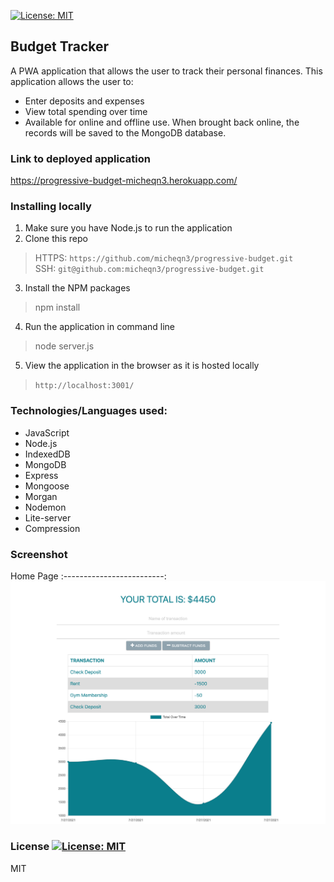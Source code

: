 [![License: MIT](https://img.shields.io/badge/License-MIT-yellow.svg)](https://opensource.org/licenses/MIT)
## Budget Tracker

A PWA application that allows the user to track their personal finances. This application allows the user to:

- Enter deposits and expenses 
- View total spending over time
- Available for online and offline use. When brought back online, the records will be saved to the MongoDB database.

### Link to deployed application

https://progressive-budget-micheqn3.herokuapp.com/

### Installing locally

1. Make sure you have Node.js to run the application
2. Clone this repo
> HTTPS: `https://github.com/micheqn3/progressive-budget.git` <br>
> SSH: `git@github.com:micheqn3/progressive-budget.git`
3. Install the NPM packages
> npm install
4. Run the application in command line 
> node server.js
5. View the application in the browser as it is hosted locally
> `http://localhost:3001/`

### Technologies/Languages used: 

  - JavaScript
  - Node.js
  - IndexedDB
  - MongoDB
  - Express
  - Mongoose
  - Morgan 
  - Nodemon
  - Lite-server
  - Compression

### Screenshot

Home Page
:-------------------------:
![Home page](/Assets/budget-screenshot.png)

### License [![License: MIT](https://img.shields.io/badge/License-MIT-yellow.svg)](https://opensource.org/licenses/MIT)

MIT
